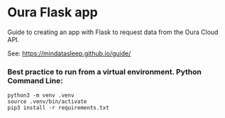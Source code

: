 # Oura Flask app

Guide to creating an app with Flask to request data from the Oura Cloud API.

See: https://mindatasleep.github.io/guide/


### Best practice to run from a virtual environment. Python Command Line:

````
python3 -m venv .venv
source .venv/bin/activate
pip3 install -r requirements.txt
````
